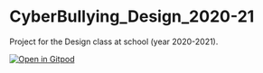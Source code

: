 # CyberBullying_Design_2020-21
Project for the Design class at school (year 2020-2021).

[![Open in Gitpod](https://gitpod.io/button/open-in-gitpod.svg)](https://gitpod.io/#https://github.com/devnol/cyberbullying)

